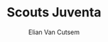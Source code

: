 ---
title: Scouts Juventa
createdAt: 01/01/2021 17:10
author: "Elian Van Cutsem"
tags:
  - Full-stack
  - PHP
  - Twig
imgUrl: https://i.imgur.com/M6MsjJy.png
---